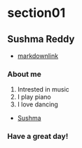 # section01
## Sushma Reddy
- [markdownlink](https://github.com/profcase/working-with-markdown)
### About me
1. Intrested in music
1. I play piano
1. I love dancing
- [Sushma](https://github.com/Sushma4548/section01/blob/master/IMG-20181230-WA0067.jpg)
### Have a great day!
